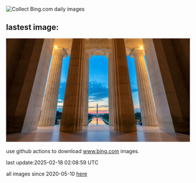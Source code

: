 ![Collect Bing.com daily images](https://github.com/counter2015/bing-daily-images/workflows/Collect%20Bing.com%20daily%20images/badge.svg)
## lastest image:
![](images/img.jpg)

use github actions to download www.bing.com images.

last update:2025-02-18 02:08:59 UTC

all images since 2020-05-10 [here](https://github.com/counter2015/bing-daily-images/tree/master/images) 
